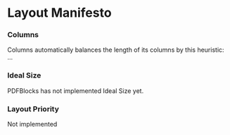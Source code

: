 #  Layout Manifesto

### Columns
Columns automatically balances the length of its columns by this heuristic:
  ...

### Ideal Size
PDFBlocks has not implemented Ideal Size yet.

### Layout Priority
Not implemented

